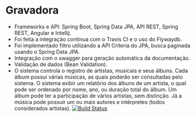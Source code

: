 # Gravadora
- Frameworks e API: Spring Boot, Spring Data JPA, API REST, Spring REST, Angular e Intellij.
- Foi feita a integração contínua com o Travis CI e o uso do Flywaydb. 
- Foi implementado filtro utilizando a API Criteria do JPA, busca paginada usando o Spring Data JPA. 
- Integração com o swagger para geração automática da documentação. 
- Validação de dados (Bean Validation).
- O sistema controla o registro de artistas, musicais e seus álbuns. Cada álbum possui várias músicas, as quais poderão ser consultadas pelo sistema. O sistema exibir um relatório dos álbuns de um artista, o qual pode ser ordenado por nome, ano, ou duração total do álbum. Um álbum pode ter a participação de vários artistas, sem distinção. Já a música pode possuir um ou mais autores e intérpretes (todos considerados artistas).
[![Build Status](https://travis-ci.org/raymara/Gravadora.svg?branch=master)](https://travis-ci.org/raymara/Gravadora)
